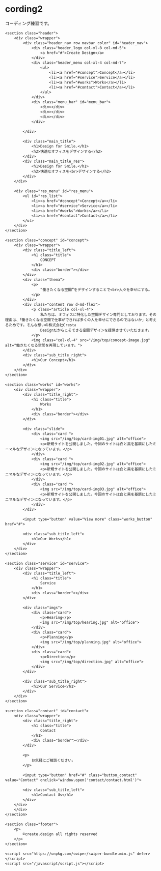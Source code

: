 # cording2
コーディング練習です。

<!DOCTYPE html>
<html lang="ja">

<head>
    <meta charset="UTF-8">
    <base href="{{site.github.url}}" charset="utf-8"/>
    <meta name="viewport" content="width=device-width, initial-scale=1.0">
    <title>コーディング実績</title>
    <link rel="stylesheet" href="/css/normalize.css">
    <link rel="stylesheet" href="https://unpkg.com/swiper/swiper-bundle.min.css">
    <link rel="stylesheet" href="/css/main.css">
    <link rel="stylesheet" href="/css/res.css">
    <!-- bootstrap -->
    <link rel="stylesheet" href="https://stackpath.bootstrapcdn.com/bootstrap/4.5.0/css/bootstrap.min.css"
        integrity="sha384-9aIt2nRpC12Uk9gS9baDl411NQApFmC26EwAOH8WgZl5MYYxFfc+NcPb1dKGj7Sk" crossorigin="anonymous">
</head>

<body>

    <section class="header">
        <div class="wrapper">
            <div class="header_nav row navbar_color" id="header_nav">
                <div class="header_logo col-xl-8 col-md-5">
                    <a href="#">Create Design</a>
                </div>
                <div class="header_menu col-xl-4 col-md-7">
                    <ul>
                        <li><a href="#concept">Concept</a></li>
                        <li><a href="#service">Service</a></li>
                        <li><a href="#works">Works</a></li>
                        <li><a href="#contact">Contact</a></li>
                    </ul>
                </div>
                <div class="menu_bar" id="menu_bar">
                    <div></div>
                    <div></div>
                    <div></div>
                </div>

            </div>

            <div class="main_title">
                <h1>Design for Smile.</h1>
                <h2>快適なオフィスをデザインする</h2>
            </div>
            <div class="main_title_res">
                <h1>Design for Smile.</h1>
                <h2>快適なオフィスを<br>デザインする</h2>
            </div>
        </div>

        <div class="res_menu" id="res_menu">
            <ul id="res_list">
                <li><a href="#concept">Concept</a></li>
                <li><a href="#service">Service</a></li>
                <li><a href="#works">Works</a></li>
                <li><a href="#contact">Contact</a></li>
            </ul>
        </div>
    </section>

    <section class="concept" id="concept">
        <div class="wrapper">
            <div class="title_left">
                <h1 class="title">
                    CONCEPT
                </h1>
                <div class="border"></div>
            </div>
            <div class="thema">
                <p>
                    “働きたくなる空間”をデザインすることで<br>人々を幸せにする。
                </p>
            </div>
            <div class="content row d-md-flex">
                <p class="article col-xl-4">
                    私たちは、オフィスに特化した空間デザイン専門としております。その理由は、「働きたくなる空間で仕事ができれば多くの人を幸せにできるのではないか」と考えるためです。そんな想いの株式会社Cresta
                    Designだからこそできる空間デザインを提供させていただきます。
                </p>
                <img class="col-xl-4" src="/img/top/concept-image.jpg" alt="働きたくなる空間を再現しています。">
            </div>
            <div class="sub_title_right">
                <h1>Our Concept</h1>
            </div>
        </div>
    </section>

    <section class="works" id="works">
        <div class="wrapper">
            <div class="title_right">
                <h1 class="title">
                    Works
                </h1>
                <div class="border"></div>
            </div>

            <div class="slide">
                <div class="card ">
                    <img src="/img/top/card-img01.jpg" alt="office">
                    <p>新規サイトを公開しました。今回のサイトは白と黒を基調にしたミニマルなデザインになっています。</p>
                </div>
                <div class="card ">
                    <img src="/img/top/card-img02.jpg" alt="office">
                    <p>新規サイトを公開しました。今回のサイトは白と黒を基調にしたミニマルなデザインになっています。</p>
                </div>
                <div class="card ">
                    <img src="/img/top/card-img03.jpg" alt="office">
                    <p>新規サイトを公開しました。今回のサイトは白と黒を基調にしたミニマルなデザインになっています。</p>
                </div>
            </div>

            <input type="button" value="View more" class="works_button" href="#">

            <div class="sub_title_left">
                <h1>Our Works</h1>
            </div>
        </div>
    </section>

    <section class="service" id="service">
        <div class="wrapper">
            <div class="title_left">
                <h1 class="title">
                    Service
                </h1>
                <div class="border"></div>
            </div>

            <div class="imgs">
                <div class="card">
                    <p>Hearing</p>
                    <img src="/img/top/hearing.jpg" alt="office">
                </div>
                <div class="card">
                    <p>Planning</p>
                    <img src="/img/top/planning.jpg" alt="office">
                </div>
                <div class="card">
                    <p>Direction</p>
                    <img src="/img/top/direction.jpg" alt="office">
                </div>
            </div>

            <div class="sub_title_right">
                <h1>Our Service</h1>
            </div>
        </div>
    </section>

    <section class="contact" id="contact">
        <div class="wrapper">
            <div class="title_right">
                <h1 class="title">
                    Contact
                </h1>
                <div class="border"></div>
            </div>

            <p>
                お気軽にご相談ください。
            </p>

            <input type="button" href="#" class="button_contact" value="Contact" onclick="window.open('contact/contact.html')">

            <div class="sub_title_left">
                <h1>Contact Us</h1>
            </div>
        </div>
        </div>
    </section>

    <section class="footer">
        <p>
            ©create.design all rights reserved
        </p>
    </section>

    <script src="https://unpkg.com/swiper/swiper-bundle.min.js" defer></script>
    <script src="/javascript/script.js"></script>
</body>

</html>
